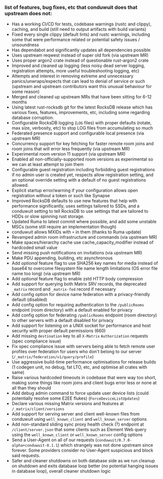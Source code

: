 ### list of features, bug fixes, etc that conduwuit does that upstream does not:

- Has a working CI/CD for tests, codebase warnings (rustc and clippy), caching, and build (still need to output artifacts with build variants)
- Fixed every single clippy (default lints) and rustc warnings, including some that were performance related or potential safety issues / unsoundness
- Has dependabot and significantly updates all dependencies possible
- Uses upstream reqwest instead of super old fork (via upstream MR)
- Uses proper argon2 crate instead of questionable rust-argon2 crate
- Improved and cleaned up logging (less noisy dead server logging, registration attempts, more useful troubleshooting logging, etc)
- Attempts and interest in removing extreme and unnecessary panics/unwraps/expects that can lead to denial of service or such (upstream and upstream contributors want this unusual behaviour for some reason)
- Merged and cleaned up upstream MRs that have been sitting for 6-12 months
- Using latest rust-rocksdb git for the latest RocksDB release which has various fixes, features, improvements, etc, including some regarding database corruption.
- Configurable RocksDB logging (`LOG` files) with proper defaults (rotate, max size, verbosity, etc) to stop LOG files from accumulating so much
- Federated presence support and configurable local presence (via upstream MR)
- Concurrency support for key fetching for faster remote room joins and room joins that will error less frequently (via upstream MR)
- Experimental room version 11 support (via upstream MR)
- Enabled all non-officially-supported room versions as experimental so we can at least attempt to join them
- Configurable guest registration including forbidding guest registrations if no admin user is created yet, respects allow registration setting, and an optional override setting with a default of no guest registrations allowed.
- Explicit startup error/warning if your configuration allows open registration without a token or such like Synapse
- Improved RocksDB defaults to use new features that help with performance significantly, uses settings tailored to SSDs, and a conduwuit setting to tell RocksDB to use settings that are tailored to HDDs or slow spinning rust storage.
- Updated Ruma to latest commit where possible, and add some unstable MSCs (some still require an implementation though)
- conduwuit allows MXIDs with `+` in them (thanks to Ruma update)
- Revamped admin room infrastructure and commands (via upstream MR)
- Make spaces/hierarchy cache use cache_capacity_modifier instead of hardcoded small value
- Send missing push notifications on invitations (via upstream MR)
- Make PDU appending, building, etc asynchronous
- Add *optional* feature flag to use SHA256 key names for media instead of base64 to overcome filesystem file name length limitations (OS error file name too long) (via upstream MR) 
- Add *optional* feature flag to enable zstd HTTP body compression
- Add support for querying both Matrix SRV records, the deprecated `_matrix` record and `_matrix-fed` record if necessary
- Add config option for device name federation with a privacy-friendly default (disabled)
- Add config option for requiring authentication to the `/publicRooms` endpoint (room directory) with a default enabled for privacy
- Add config option for federating `/publicRooms` endpoint (room directory) to other servers with a default disabled for privacy
- Add support for listening on a UNIX socket for performance and host security with proper default permissions (660)
- Add missing `destination` key to all `X-Matrix` `Authorization` requests (spec compliance issue)
- Fix spec compliance issue with servers being able to fetch remote user profiles over federation for users who don't belong to our server (`/_matrix/federation/v1/query/profile`)
- Use aggressive build-time performance optimisations for release builds (1 codegen unit, no debug, fat LTO, etc, and optimise all crates with same)
- Raise various hardcoded timeouts in codebase that were way too short, making some things like room joins and client bugs error less or none at all than they should
- Add debug admin command to force update user device lists (could potentially resolve some E2EE flukes) (`ForceDeviceListUpdates`)
- Declare various missing Matrix versions and features at `/_matrix/client/versions`
- Add support for serving server and client well-known files from conduwuit using `well_known_client` and `well_known_server` options
- Add non-standard sliding sync proxy health check (?) endpoint at `/client/server.json` that some clients such as Element Web query using the `well_known_client` or `well_known_server` config options
- Send a User-Agent on all of our requests (`conduwuit/0.7.0-alpha+conduwuit-0.1.1`) which strangely was not done upstream since forever. Some providers consider no User-Agent suspicious and block said requests.
- Safer and cleaner shutdowns on both database side as we run cleanup on shutdown and exits database loop better (no potential hanging issues in database loop), overall cleaner shutdown logic
